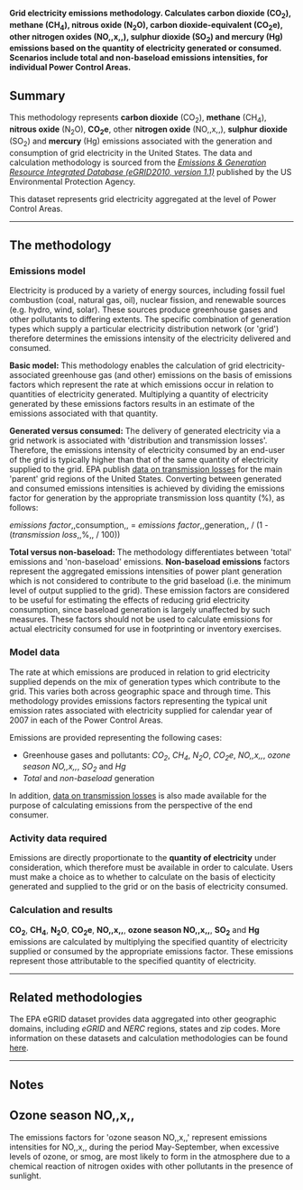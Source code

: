 **Grid electricity emissions methodology. Calculates carbon dioxide
(CO<sub>2</sub>), methane (CH<sub>4</sub>), nitrous oxide (N<sub>2</sub>O), carbon
dioxide-equivalent (CO<sub>2</sub>e), other nitrogen oxides (NO,,x,,), sulphur
dioxide (SO<sub>2</sub>) and mercury (Hg) emissions based on the quantity of
electricity generated or consumed. Scenarios include total and
non-baseload emissions intensities, for individual Power Control
Areas.**

## Summary

This methodology represents **carbon dioxide** (CO<sub>2</sub>), **methane**
(CH<sub>4</sub>), **nitrous oxide** (N<sub>2</sub>O), **CO<sub>2</sub>e**, other **nitrogen
oxide** (NO,,x,,), **sulphur dioxide** (SO<sub>2</sub>) and **mercury** (Hg)
emissions associated with the generation and consumption of grid
electricity in the United States. The data and calculation methodology
is sourced from the *[Emissions & Generation Resource Integrated
Database (eGRID2010,
version 1.1)](http://www.epa.gov/cleanenergy/energy-resources/egrid/index.html)*
published by the US Environmental Protection Agency.

This dataset represents grid electricity aggregated at the level of
Power Control Areas.

-----

## The methodology

### Emissions model

Electricity is produced by a variety of energy sources, including fossil
fuel combustion (coal, natural gas, oil), nuclear fission, and renewable
sources (e.g. hydro, wind, solar). These sources produce greenhouse
gases and other pollutants to differing extents. The specific
combination of generation types which supply a particular electricity
distribution network (or 'grid') therefore determines the emissions
intensity of the electricity delivered and consumed.

**Basic model:** This methodology enables the calculation of grid
electricity-associated greenhouse gas (and other) emissions on the basis
of emissions factors which represent the rate at which emissions occur
in relation to quantities of electricity generated. Multiplying a
quantity of electricity generated by these emissions factors results in
an estimate of the emissions associated with that quantity.

**Generated versus consumed:** The delivery of generated electricity via
a grid network is associated with 'distribution and transmission
losses'. Therefore, the emissions intensity of electricity consumed by
an end-user of the grid is typically higher than that of the same
quantity of electricity supplied to the grid. EPA publish [data on
transmission losses](EPA_eGRID_transmission_losses) for the main
'parent' grid regions of the United States. Converting between generated
and consumed emissions intensities is achieved by dividing the emissions
factor for generation by the appropriate transmission loss quantity (%),
as follows:

*emissions factor*,,consumption,, = *emissions factor*,,generation,, /
(1 - (*transmission loss*,,%,, / 100))

**Total versus non-baseload:** The methodology differentiates between
'total' emissions and 'non-baseload' emissions. **Non-baseload
emissions** factors represent the aggregated emissions intensities of
power plant generation which is not considered to contribute to the grid
baseload (i.e. the minimum level of output supplied to the grid). These
emission factors are considered to be useful for estimating the effects
of reducing grid electricity consumption, since baseload generation is
largely unaffected by such measures. These factors should not be used to
calculate emissions for actual electricity consumed for use in
footprinting or inventory exercises.

### Model data

The rate at which emissions are produced in relation to grid electricity
supplied depends on the mix of generation types which contribute to the
grid. This varies both across geographic space and through time. This
methodology provides emissions factors representing the typical unit
emission rates associated with electricity supplied for calendar year of
2007 in each of the Power Control Areas.

Emissions are provided representing the following cases:

  - Greenhouse gases and pollutants: *CO<sub>2</sub>*, *CH<sub>4</sub>*, *N<sub>2</sub>O*,
    *CO<sub>2</sub>e*, *NO,,x,,*, *ozone season NO,,x,,*, *SO<sub>2</sub>* and *Hg*
  - *Total* and *non-baseload* generation

In addition, [data on transmission
losses](EPA_eGRID_transmission_losses) is also made available for the
purpose of calculating emissions from the perspective of the end
consumer.

### Activity data required

Emissions are directly proportionate to the **quantity of electricity**
under consideration, which therefore must be available in order to
calculate. Users must make a choice as to whether to calculate on the
basis of electicity generated and supplied to the grid or on the basis
of electricity consumed.

### Calculation and results

**CO<sub>2</sub>**, **CH<sub>4</sub>**, **N<sub>2</sub>O**, **CO<sub>2</sub>e**, **NO,,x,,**,
**ozone season NO,,x,,**, **SO<sub>2</sub>** and **Hg** emissions are
calculated by multiplying the specified quantity of electricity supplied
or consumed by the appropriate emissions factor. These emissions
represent those attributable to the specified quantity of electricity.

-----

## Related methodologies

The EPA eGRID dataset provides data aggregated into other geographic
domains, including *eGRID* and *NERC* regions, states and zip codes.
More information on these datasets and calculation methodologies can be
found [here](US_E_grid).

-----

## Notes

## Ozone season NO,,x,,

The emissions factors for 'ozone season NO,,x,,' represent emissions
intensities for NO,,x,, during the period May-September, when excessive
levels of ozone, or smog, are most likely to form in the atmosphere due
to a chemical reaction of nitrogen oxides with other pollutants in the
presence of sunlight.
